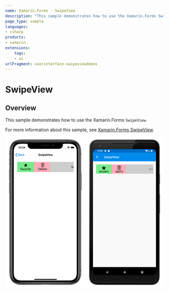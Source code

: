 ```yaml
---
name: Xamarin.Forms - SwipeView
description: "This sample demonstrates how to use the Xamarin.Forms SwipeView (UI)"
page_type: sample
languages:
- csharp
products:
- xamarin
extensions:
    tags:
    - ui
urlFragment: userinterface-swipeviewdemos
---
```


# SwipeView

## Overview

This sample demonstrates how to use the Xamarin.Forms `SwipeView`.

For more information about this sample, see [Xamarin.Forms SwipeView](https://docs.microsoft.com/xamarin/xamarin-forms/user-interface/swipeview/).

![SwipeView application screenshot](Screenshots/01All.png "SwipeView application screenshot")
